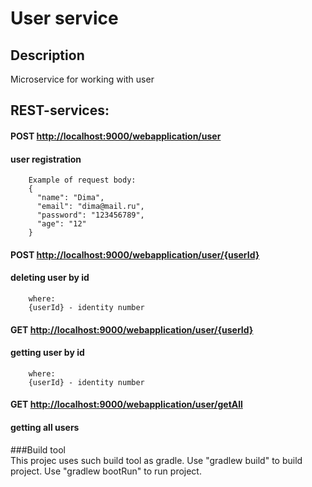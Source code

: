 # User service

## Description
Microservice for working with user

## REST-services:
        
#### POST [http://localhost:9000/webapplication/user](http://localhost:9000/webapplication/user)
#### user registration
    
        Example of request body:
        {
          "name": "Dima",
          "email": "dima@mail.ru",
          "password": "123456789",
          "age": "12"
        }
#### POST [http://localhost:9000/webapplication/user/{userId}](http://localhost:9000/webapplication/user/{userId})
#### deleting user by id

        where:
        {userId} - identity number

#### GET [http://localhost:9000/webapplication/user/{userId}](http://localhost:9000/webapplication/user/{userId})
#### getting user by id

        where:
        {userId} - identity number
        
#### GET [http://localhost:9000/webapplication/user/getAll](http://localhost:9000/webapplication/user/getAll)
#### getting all users

###Build tool        
This projec uses such build tool as gradle. 
Use "gradlew build" to build project.
Use "gradlew bootRun" to run project.